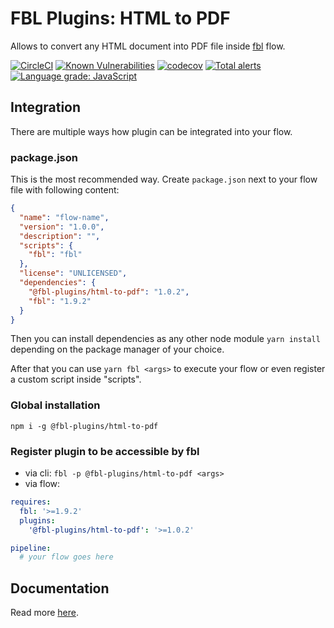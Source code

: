 # FBL Plugins: HTML to PDF

Allows to convert any HTML document into PDF file inside [fbl](https://fbl.fireblink.com) flow.

[![CircleCI](https://circleci.com/gh/FireBlinkLTD/fbl-plugins-html-to-pdf.svg?style=svg)](https://circleci.com/gh/FireBlinkLTD/fbl-plugins-html-to-pdf) 
[![Known Vulnerabilities](https://snyk.io/test/github/FireBlinkLTD/fbl-plugins-html-to-pdf/badge.svg)](https://snyk.io/test/github/FireBlinkLTD/fbl-plugins-html-to-pdf)
[![codecov](https://codecov.io/gh/FireBlinkLTD/fbl-plugins-html-to-pdf/branch/master/graph/badge.svg)](https://codecov.io/gh/FireBlinkLTD/fbl-plugins-html-to-pdf)
[![Total alerts](https://img.shields.io/lgtm/alerts/g/FireBlinkLTD/fbl-plugins-html-to-pdf.svg?logo=lgtm&logoWidth=18)](https://lgtm.com/projects/g/FireBlinkLTD/fbl-plugins-html-to-pdf/alerts/)
[![Language grade: JavaScript](https://img.shields.io/lgtm/grade/javascript/g/FireBlinkLTD/fbl-plugins-html-to-pdf.svg?logo=lgtm&logoWidth=18)](https://lgtm.com/projects/g/FireBlinkLTD/fbl-plugins-html-to-pdf/context:javascript)

## Integration

There are multiple ways how plugin can be integrated into your flow.

### package.json

This is the most recommended way. Create `package.json` next to your flow file with following content:

```json
{
  "name": "flow-name",
  "version": "1.0.0",
  "description": "",
  "scripts": {
    "fbl": "fbl"
  },
  "license": "UNLICENSED",
  "dependencies": {
    "@fbl-plugins/html-to-pdf": "1.0.2",
    "fbl": "1.9.2"
  }
}
```

Then you can install dependencies as any other node module `yarn install` depending on the package manager of your choice.

After that you can use `yarn fbl <args>` to execute your flow or even register a custom script inside "scripts".

### Global installation

`npm i -g @fbl-plugins/html-to-pdf`

### Register plugin to be accessible by fbl

- via cli: `fbl -p @fbl-plugins/html-to-pdf <args>`
- via flow:

```yaml
requires:
  fbl: '>=1.9.2'
  plugins:
    '@fbl-plugins/html-to-pdf': '>=1.0.2'

pipeline:
  # your flow goes here
```

## Documentation

Read more [here](docs/README.md).
